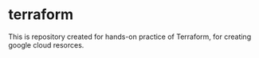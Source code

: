 # terraform
This is repository created for hands-on practice of Terraform, for creating google cloud resorces.

